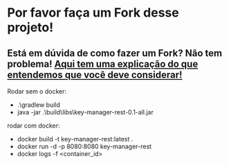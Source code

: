 # Por favor faça um Fork desse projeto!

## Está em dúvida de como fazer um Fork? Não tem problema! [Aqui tem uma explicação do que entendemos que você deve considerar!](https://docs.github.com/en/github/getting-started-with-github/fork-a-repo)

Rodar sem o docker:
- .\gradlew build
- java -jar .\build\libs\key-manager-rest-0.1-all.jar

rodar com docker:
- docker build -t key-manager-rest:latest .
- docker run -d -p 8080:8080 key-manager-rest
- docker logs -f <container_id>
